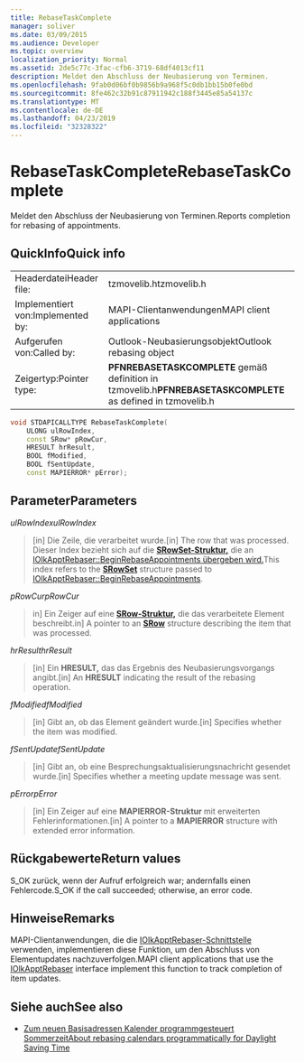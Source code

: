 ```yaml
---
title: RebaseTaskComplete
manager: soliver
ms.date: 03/09/2015
ms.audience: Developer
ms.topic: overview
localization_priority: Normal
ms.assetid: 2de5c77c-3fac-cfb6-3719-68df4013cf11
description: Meldet den Abschluss der Neubasierung von Terminen.
ms.openlocfilehash: 9fab0d06bf0b9856b9a968f5c0db1bb15b0fe0bd
ms.sourcegitcommit: 8fe462c32b91c87911942c188f3445e85a54137c
ms.translationtype: MT
ms.contentlocale: de-DE
ms.lasthandoff: 04/23/2019
ms.locfileid: "32328322"
---
```

# <a name="rebasetaskcomplete"></a><span data-ttu-id="195ac-103">RebaseTaskComplete</span><span class="sxs-lookup"><span data-stu-id="195ac-103">RebaseTaskComplete</span></span>

<span data-ttu-id="195ac-104">Meldet den Abschluss der Neubasierung von Terminen.</span><span class="sxs-lookup"><span data-stu-id="195ac-104">Reports completion for rebasing of appointments.</span></span>
  
## <a name="quick-info"></a><span data-ttu-id="195ac-105">QuickInfo</span><span class="sxs-lookup"><span data-stu-id="195ac-105">Quick info</span></span>

|||
|:-----|:-----|
|<span data-ttu-id="195ac-106">Headerdatei</span><span class="sxs-lookup"><span data-stu-id="195ac-106">Header file:</span></span>  <br/> |<span data-ttu-id="195ac-107">tzmovelib.h</span><span class="sxs-lookup"><span data-stu-id="195ac-107">tzmovelib.h</span></span>  <br/> |
|<span data-ttu-id="195ac-108">Implementiert von:</span><span class="sxs-lookup"><span data-stu-id="195ac-108">Implemented by:</span></span>  <br/> |<span data-ttu-id="195ac-109">MAPI-Clientanwendungen</span><span class="sxs-lookup"><span data-stu-id="195ac-109">MAPI client applications</span></span>  <br/> |
|<span data-ttu-id="195ac-110">Aufgerufen von:</span><span class="sxs-lookup"><span data-stu-id="195ac-110">Called by:</span></span>  <br/> |<span data-ttu-id="195ac-111">Outlook-Neubasierungsobjekt</span><span class="sxs-lookup"><span data-stu-id="195ac-111">Outlook rebasing object</span></span>  <br/> |
|<span data-ttu-id="195ac-112">Zeigertyp:</span><span class="sxs-lookup"><span data-stu-id="195ac-112">Pointer type:</span></span>  <br/> |<span data-ttu-id="195ac-113">**PFNREBASETASKCOMPLETE** gemäß definition in tzmovelib.h</span><span class="sxs-lookup"><span data-stu-id="195ac-113">**PFNREBASETASKCOMPLETE** as defined in tzmovelib.h</span></span>  <br/> |
   
```cpp
void STDAPICALLTYPE RebaseTaskComplete(  
    ULONG ulRowIndex, 
    const SRow* pRowCur, 
    HRESULT hrResult, 
    BOOL fModified, 
    BOOL fSentUpdate, 
    const MAPIERROR* pError); 

```

## <a name="parameters"></a><span data-ttu-id="195ac-114">Parameter</span><span class="sxs-lookup"><span data-stu-id="195ac-114">Parameters</span></span>

<span data-ttu-id="195ac-115">_ulRowIndex_</span><span class="sxs-lookup"><span data-stu-id="195ac-115">_ulRowIndex_</span></span>
  
> <span data-ttu-id="195ac-116">[in] Die Zeile, die verarbeitet wurde.</span><span class="sxs-lookup"><span data-stu-id="195ac-116">[in] The row that was processed.</span></span> <span data-ttu-id="195ac-117">Dieser Index bezieht sich auf die **[SRowSet-Struktur,](https://msdn.microsoft.com/library/7e3761be-afd6-46cb-9a08-25e9016c1241%28Office.15%29.aspx)** die an [IOlkApptRebaser::BeginRebaseAppointments übergeben wird.](iolkapptrebaser-beginrebaseappointments.md)</span><span class="sxs-lookup"><span data-stu-id="195ac-117">This index refers to the **[SRowSet](https://msdn.microsoft.com/library/7e3761be-afd6-46cb-9a08-25e9016c1241%28Office.15%29.aspx)** structure passed to [IOlkApptRebaser::BeginRebaseAppointments](iolkapptrebaser-beginrebaseappointments.md).</span></span>
    
<span data-ttu-id="195ac-118">_pRowCur_</span><span class="sxs-lookup"><span data-stu-id="195ac-118">_pRowCur_</span></span>
  
> <span data-ttu-id="195ac-119">in] Ein Zeiger auf eine **[SRow-Struktur,](https://msdn.microsoft.com/library/369c2d5c-8c2b-4314-9cb2-aaa89580aa2b%28Office.15%29.aspx)** die das verarbeitete Element beschreibt.</span><span class="sxs-lookup"><span data-stu-id="195ac-119">in] A pointer to an **[SRow](https://msdn.microsoft.com/library/369c2d5c-8c2b-4314-9cb2-aaa89580aa2b%28Office.15%29.aspx)** structure describing the item that was processed.</span></span> 
    
<span data-ttu-id="195ac-120">_hrResult_</span><span class="sxs-lookup"><span data-stu-id="195ac-120">_hrResult_</span></span>
  
> <span data-ttu-id="195ac-121">[in] Ein **HRESULT,** das das Ergebnis des Neubasierungsvorgangs angibt.</span><span class="sxs-lookup"><span data-stu-id="195ac-121">[in] An **HRESULT** indicating the result of the rebasing operation.</span></span> 
    
<span data-ttu-id="195ac-122">_fModified_</span><span class="sxs-lookup"><span data-stu-id="195ac-122">_fModified_</span></span>
  
> <span data-ttu-id="195ac-123">[in] Gibt an, ob das Element geändert wurde.</span><span class="sxs-lookup"><span data-stu-id="195ac-123">[in] Specifies whether the item was modified.</span></span>
    
<span data-ttu-id="195ac-124">_fSentUpdate_</span><span class="sxs-lookup"><span data-stu-id="195ac-124">_fSentUpdate_</span></span>
  
> <span data-ttu-id="195ac-125">[in] Gibt an, ob eine Besprechungsaktualisierungsnachricht gesendet wurde.</span><span class="sxs-lookup"><span data-stu-id="195ac-125">[in] Specifies whether a meeting update message was sent.</span></span> 
    
<span data-ttu-id="195ac-126">_pError_</span><span class="sxs-lookup"><span data-stu-id="195ac-126">_pError_</span></span>
  
> <span data-ttu-id="195ac-127">[in] Ein Zeiger auf eine **MAPIERROR-Struktur** mit erweiterten Fehlerinformationen.</span><span class="sxs-lookup"><span data-stu-id="195ac-127">[in] A pointer to a **MAPIERROR** structure with extended error information.</span></span> 
    
## <a name="return-values"></a><span data-ttu-id="195ac-128">Rückgabewerte</span><span class="sxs-lookup"><span data-stu-id="195ac-128">Return values</span></span>

<span data-ttu-id="195ac-129">S_OK zurück, wenn der Aufruf erfolgreich war; andernfalls einen Fehlercode.</span><span class="sxs-lookup"><span data-stu-id="195ac-129">S_OK if the call succeeded; otherwise, an error code.</span></span>
  
## <a name="remarks"></a><span data-ttu-id="195ac-130">Hinweise</span><span class="sxs-lookup"><span data-stu-id="195ac-130">Remarks</span></span>

<span data-ttu-id="195ac-131">MAPI-Clientanwendungen, die die [IOlkApptRebaser-Schnittstelle](iolkapptrebaser.md) verwenden, implementieren diese Funktion, um den Abschluss von Elementupdates nachzuverfolgen.</span><span class="sxs-lookup"><span data-stu-id="195ac-131">MAPI client applications that use the [IOlkApptRebaser](iolkapptrebaser.md) interface implement this function to track completion of item updates.</span></span> 
  
## <a name="see-also"></a><span data-ttu-id="195ac-132">Siehe auch</span><span class="sxs-lookup"><span data-stu-id="195ac-132">See also</span></span>

- [<span data-ttu-id="195ac-133">Zum neuen Basisadressen Kalender programmgesteuert Sommerzeit</span><span class="sxs-lookup"><span data-stu-id="195ac-133">About rebasing calendars programmatically for Daylight Saving Time</span></span>](about-rebasing-calendars-programmatically-for-daylight-saving-time.md)


